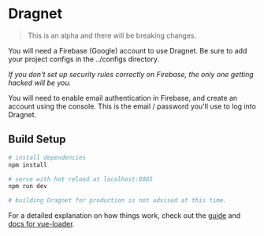 # Dragnet

> This is an alpha and there will be breaking changes.

You will need a Firebase (Google) account to use Dragnet.
Be sure to add your project configs in the ../configs directory.

*If you don't set up security rules correctly on Firebase, the only one getting hacked will be you.*

You will need to enable email authentication in Firebase, and create an account using the console. This is the email / password you'll use to log into Dragnet.

## Build Setup

```bash
# install dependencies
npm install

# serve with hot reload at localhost:8085
npm run dev

# building Dragnet for production is not advised at this time.
```

For a detailed explanation on how things work, check out the [guide](http://vuejs-templates.github.io/webpack/) and [docs for vue-loader](http://vuejs.github.io/vue-loader).
